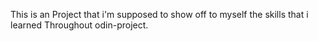 This is an Project  that i'm supposed to show off to myself the skills that i learned Throughout odin-project.
